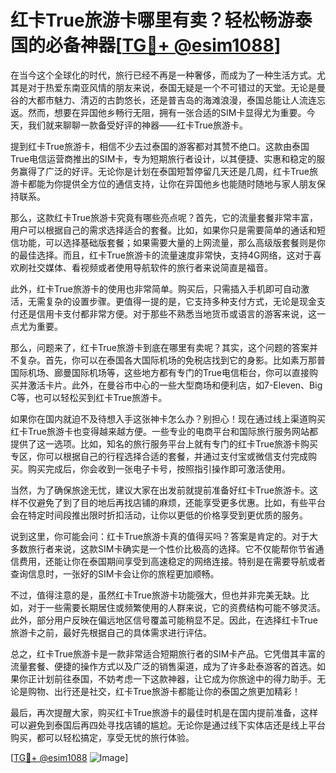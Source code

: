 # 红卡True旅游卡哪里有卖？轻松畅游泰国的必备神器[[TG💪+ @esim1088](https://t.me/s/esim1088)]

在当今这个全球化的时代，旅行已经不再是一种奢侈，而成为了一种生活方式。尤其是对于热爱东南亚风情的朋友来说，泰国无疑是一个不可错过的天堂。无论是曼谷的大都市魅力、清迈的古韵悠长，还是普吉岛的海滩浪漫，泰国总能让人流连忘返。然而，想要在异国他乡畅行无阻，拥有一张合适的SIM卡显得尤为重要。今天，我们就来聊聊一款备受好评的神器——红卡True旅游卡。

提到红卡True旅游卡，相信不少去过泰国的游客都对其赞不绝口。这款由泰国True电信运营商推出的SIM卡，专为短期旅行者设计，以其便捷、实惠和稳定的服务赢得了广泛的好评。无论你是计划在泰国短暂停留几天还是几周，红卡True旅游卡都能为你提供全方位的通信支持，让你在异国他乡也能随时随地与家人朋友保持联系。

那么，这款红卡True旅游卡究竟有哪些亮点呢？首先，它的流量套餐非常丰富，用户可以根据自己的需求选择适合的套餐。比如，如果你只是需要简单的通话和短信功能，可以选择基础版套餐；如果需要大量的上网流量，那么高级版套餐则是你的最佳选择。而且，红卡True旅游卡的流量速度非常快，支持4G网络，这对于喜欢刷社交媒体、看视频或者使用导航软件的旅行者来说简直是福音。

此外，红卡True旅游卡的使用也非常简单。购买后，只需插入手机即可自动激活，无需复杂的设置步骤。更值得一提的是，它支持多种支付方式，无论是现金支付还是信用卡支付都非常方便。对于那些不熟悉当地货币或语言的游客来说，这一点尤为重要。

那么，问题来了，红卡True旅游卡到底在哪里有卖呢？其实，这个问题的答案并不复杂。首先，你可以在泰国各大国际机场的免税店找到它的身影。比如素万那普国际机场、廊曼国际机场等，这些地方都有专门的True电信柜台，你可以直接购买并激活卡片。此外，在曼谷市中心的一些大型商场和便利店，如7-Eleven、Big C等，也可以轻松买到红卡True旅游卡。

如果你在国内就迫不及待想入手这张神卡怎么办？别担心！现在通过线上渠道购买红卡True旅游卡也变得越来越方便。一些专业的电商平台和国际旅行服务网站都提供了这一选项。比如，知名的旅行服务平台上就有专门的红卡True旅游卡购买专区，你可以根据自己的行程选择合适的套餐，并通过支付宝或微信支付完成购买。购买完成后，你会收到一张电子卡号，按照指引操作即可激活使用。

当然，为了确保旅途无忧，建议大家在出发前就提前准备好红卡True旅游卡。这样不仅避免了到了目的地后再找店铺的麻烦，还能享受更多优惠。比如，有些平台会在特定时间段推出限时折扣活动，让你以更低的价格享受到更优质的服务。

说到这里，你可能会问：红卡True旅游卡真的值得买吗？答案是肯定的。对于大多数旅行者来说，这款SIM卡确实是一个性价比极高的选择。它不仅能帮你节省通信费用，还能让你在泰国期间享受到高速稳定的网络连接。特别是在需要导航或者查询信息时，一张好的SIM卡会让你的旅程更加顺畅。

不过，值得注意的是，虽然红卡True旅游卡功能强大，但也并非完美无缺。比如，对于一些需要长期居住或频繁使用的人群来说，它的资费结构可能不够灵活。此外，部分用户反映在偏远地区信号覆盖可能稍显不足。因此，在选择红卡True旅游卡之前，最好先根据自己的具体需求进行评估。

总之，红卡True旅游卡是一款非常适合短期旅行者的SIM卡产品。它凭借其丰富的流量套餐、便捷的操作方式以及广泛的销售渠道，成为了许多赴泰游客的首选。如果你正计划前往泰国，不妨考虑一下这款神器，让它成为你旅途中的得力助手。无论是购物、出行还是社交，红卡True旅游卡都能让你的泰国之旅更加精彩！

最后，再次提醒大家，购买红卡True旅游卡的最佳时机是在国内提前准备，这样可以避免到泰国后再四处寻找店铺的尴尬。无论你是通过线下实体店还是线上平台购买，都可以轻松搞定，享受无忧的旅行体验。

[[TG💪+ @esim1088](https://t.me/s/esim1088) ![Image](https://i.postimg.cc/4NQfJmqS/Snipaste-2025-05-13-00-14-12.png)]